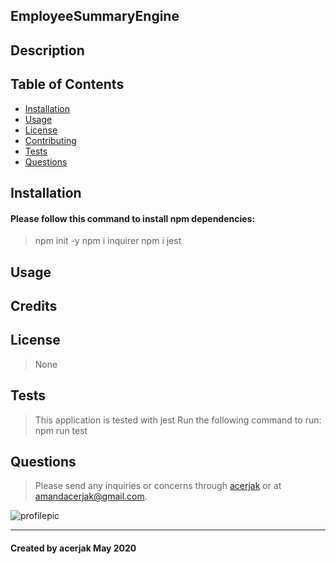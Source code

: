 ## EmployeeSummaryEngine
## Description
> 
## Table of Contents
* [Installation](#installation)
* [Usage](#usage)
* [License](#license)
* [Contributing](#contributing)
* [Tests](#tests)
* [Questions](#questions)
## Installation
#### Please follow this command to install npm dependencies:
> npm init -y
> npm i inquirer
> npm i jest
## Usage
> 
## Credits
> 
## License
> None
## Tests
> This application is tested with jest 
> Run the following command to run:
> npm run test
## Questions
> Please send any inquiries or concerns through [acerjak](https://api.github.com/users/acerjak "GitHub Profile") or at amandacerjak@gmail.com.

![profilepic](https://avatars1.githubusercontent.com/u/62491401?v=4 "acerjak")
***
#### Created by acerjak May 2020